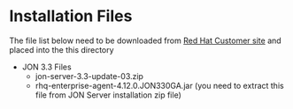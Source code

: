 # Installation Files

The file list below need to be downloaded from [Red Hat Customer site](http://access.redhat.com) and placed into the this directory

* JON 3.3 Files
  * jon-server-3.3-update-03.zip
  * rhq-enterprise-agent-4.12.0.JON330GA.jar (you need to extract this file from JON Server installation zip file)
